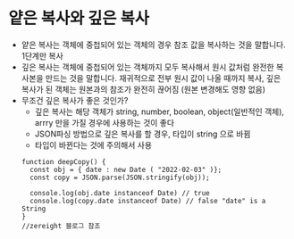 # 얕은 복사와 깊은 복사

  * 얕은 복사는 객체에 중첩되어 있는 객체의 경우 참조 값을 복사하는 것을 말합니다. 1단계만 복사
  * 깊은 복사는 객체에 중첩되어 있는 객체까지 모두 복사해서 원시 값처럼 완전한 복사본을 만드는 것을 말합니다. 재귀적으로 전부 원시 값이 나올 때까지 복사, 깊은 복사가 된 객체는 원본과의 참조가 완전히 끊어짐 (원본 변경해도 영향 없음)
  * 무조건 깊은 복사가 좋은 것인가?
    * 깊은 복사는 해당 객체가 string, number, boolean, object(일반적인 객체), arrry 만을 가질 경우에 사용하는 것이 좋다
    * JSON파싱 방법으로 깊은 복사를 할 경우, 타입이 string 으로 바뀜
    * 타입이 바뀐다는 것에 주의해서 사용
    ```
    function deepCopy() {
      const obj = { date : new Date ( "2022-02-03" )};
      const copy = JSON.parse(JSON.stringify(obj));

      console.log(obj.date instanceof Date) // true
      console.log(copy.date instanceof Date) // false "date" is a String
    }
    //zereight 블로그 참조
    ```